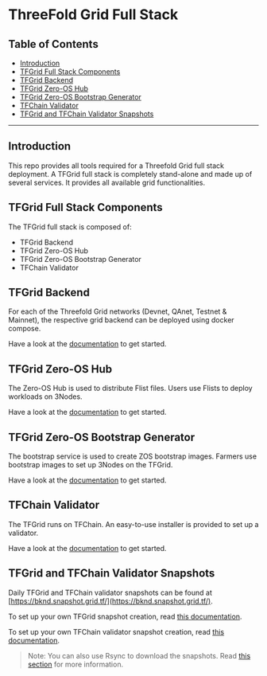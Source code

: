 <h1>ThreeFold Grid Full Stack</h1> 

<h2>Table of Contents</h2>

- [Introduction](#introduction)
- [TFGrid Full Stack Components](#tfgrid-full-stack-components)
- [TFGrid Backend](#tfgrid-backend)
- [TFGrid Zero-OS Hub](#tfgrid-zero-os-hub)
- [TFGrid Zero-OS Bootstrap Generator](#tfgrid-zero-os-bootstrap-generator)
- [TFChain Validator](#tfchain-validator)
- [TFGrid and TFChain Validator Snapshots](#tfgrid-and-tfchain-validator-snapshots)

---

## Introduction

This repo provides all tools required for a Threefold Grid full stack deployment. A TFGrid full stack is completely stand-alone and made up of several services. It provides all available grid functionalities.  

## TFGrid Full Stack Components

The TFGrid full stack is composed of:

- TFGrid Backend
- TFGrid Zero-OS Hub
- TFGrid Zero-OS Bootstrap Generator
- TFChain Validator

## TFGrid Backend

For each of the Threefold Grid networks (Devnet, QAnet, Testnet & Mainnet), the respective grid backend can be deployed using docker compose.

Have a look at the [documentation](./grid-backend/readme.md) to get started.

## TFGrid Zero-OS Hub

The Zero-OS Hub is used to distribute Flist files. Users use Flists to deploy workloads on 3Nodes.

Have a look at the [documentation](./grid-hub-bootstrap/readme.md) to get started.

## TFGrid Zero-OS Bootstrap Generator

The bootstrap service is used to create ZOS bootstrap images. Farmers use bootstrap images to set up 3Nodes on the TFGrid.

Have a look at the [documentation](./grid-hub-bootstrap/readme.md) to get started.

## TFChain Validator

The TFGrid runs on TFChain. An easy-to-use installer is provided to set up a validator.

Have a look at the [documentation](./tfchain-validator/readme.md) to get started.

## TFGrid and TFChain Validator Snapshots

Daily TFGrid and TFChain validator snapshots can be found at [https://bknd.snapshot.grid.tf/](https://bknd.snapshot.grid.tf/). 

To set up your own TFGrid snapshot creation, read [this documentation](./grid-snapshots/readme.md). 

To set up your own TFChain validator snapshot creation, read [this documentation](./tfchain-validator-snapshots/readme.md).

> Note: You can also use Rsync to download the snapshots. Read [this section](./grid-snapshots/readme.md#threefold-public-rsync) for more information.
